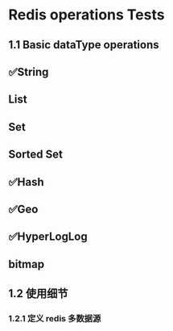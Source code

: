 # Redis operations Tests

## 1.1 Basic dataType operations
## ✅String
## List
## Set
## Sorted Set
## ✅Hash
## ✅Geo
## ✅HyperLogLog
## bitmap

## 1.2 使用细节
### 1.2.1 定义 redis 多数据源
